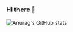 ### Hi there 👋

![Anurag's GitHub stats](https://github-readme-stats.vercel.app/api?username=haroldfromk&show_icons=true&theme=shadow_red)

<!--
**Haroldfromk/haroldfromk** is a ✨ _special_ ✨ repository because its `README.md` (this file) appears on your GitHub profile.

Here are some ideas to get you started:

- 🔭 I’m currently working on ...
- 🌱 I’m currently learning ...
- 👯 I’m looking to collaborate on ...
- 🤔 I’m looking for help with ...
- 💬 Ask me about ...
- 📫 How to reach me: ...
- 😄 Pronouns: ...
- ⚡ Fun fact: ...
-->
